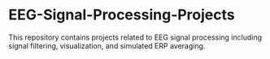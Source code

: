 # EEG-Signal-Processing-Projects
This repository contains projects related to EEG signal processing including signal filtering, visualization, and simulated ERP averaging.
